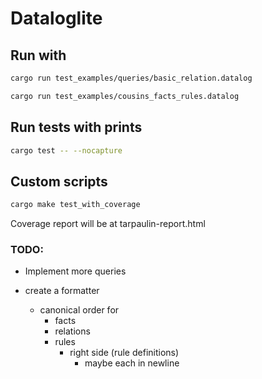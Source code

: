 # Dataloglite

## Run with

```bash
cargo run test_examples/queries/basic_relation.datalog
```

```bash
cargo run test_examples/cousins_facts_rules.datalog
```

## Run tests with prints

```bash
cargo test -- --nocapture
```

## Custom scripts

```bash
cargo make test_with_coverage
```

Coverage report will be at tarpaulin-report.html

### TODO:

- Implement more queries

- create a formatter
  - canonical order for
    - facts
    - relations
    - rules
      - right side (rule definitions)
        - maybe each in newline
